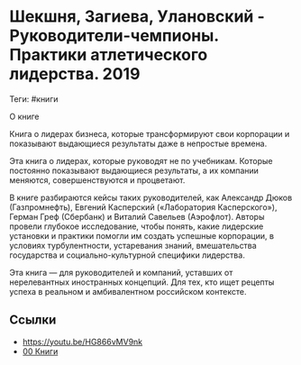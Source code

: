 # Шекшня, Загиева, Улановский - Руководители-чемпионы. Практики атлетического лидерства. 2019

Теги: #книги 

О книге

Книга о лидерах бизнеса, которые трансформируют свои корпорации и показывают выдающиеся результаты даже в непростые времена.

Эта книга о лидерах, которые руководят не по учебникам. Которые постоянно показывают выдающиеся результаты, а их компании меняются, совершенствуются и процветают.

В книге разбираются кейсы таких руководителей, как Александр Дюков (Газпромнефть), Евгений Касперский («Лаборатория Касперского»), Герман Греф (Сбербанк) и Виталий Савельев (Аэрофлот). Авторы провели глубокое исследование, чтобы понять, какие лидерские установки и практики помогли им создать успешные корпорации, в условиях турбулентности, устаревания знаний, вмешательства государства и социально-культурной специфики лидерства.

Эта книга — для руководителей и компаний, уставших от нерелевантных иностранных концепций. Для тех, кто ищет рецепты успеха в реальном и амбивалентном российском контексте.

## Ссылки

* https://youtu.be/HG866vMV9nk
* [00 Книги](00%20%D0%9A%D0%BD%D0%B8%D0%B3%D0%B8.md)